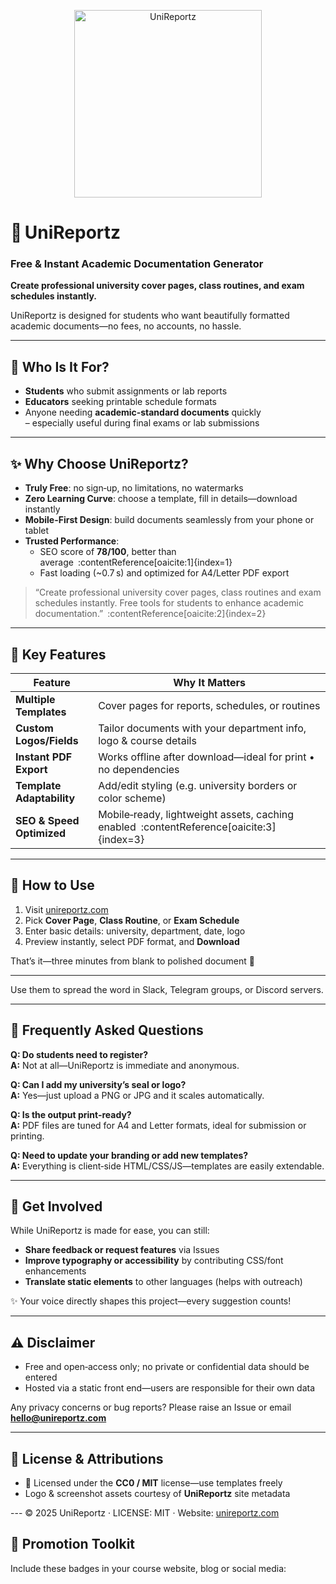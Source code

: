 <p align="center">
  <a href="https://unireportz.com/">
    <img src="https://unireportz.com/seo/og-image.png" alt="UniReportz" width="300">
  </a>
</p>

# 🚀 UniReportz

### Free & Instant Academic Documentation Generator  
**Create professional university cover pages, class routines, and exam schedules instantly.**

UniReportz is designed for students who want beautifully formatted academic documents—no fees, no accounts, no hassle.

---

## 🎯 Who Is It For?

- **Students** who submit assignments or lab reports  
- **Educators** seeking printable schedule formats  
- Anyone needing **academic‑standard documents** quickly  
  – especially useful during final exams or lab submissions

---

## ✨ Why Choose UniReportz?

- **Truly Free**: no sign‑up, no limitations, no watermarks  
- **Zero Learning Curve**: choose a template, fill in details—download instantly  
- **Mobile-First Design**: build documents seamlessly from your phone or tablet  
- **Trusted Performance**:  
  - SEO score of **78/100**, better than average :contentReference[oaicite:1]{index=1}  
  - Fast loading (~0.7 s) and optimized for A4/Letter PDF export

> “Create professional university cover pages, class routines and exam schedules instantly. Free tools for students to enhance academic documentation.” :contentReference[oaicite:2]{index=2}

---

## 📌 Key Features

| Feature | Why It Matters |
|--------|----------------|
| **Multiple Templates** | Cover pages for reports, schedules, or routines |
| **Custom Logos/Fields** | Tailor documents with your department info, logo & course details |
| **Instant PDF Export** | Works offline after download—ideal for print • no dependencies |
| **Template Adaptability** | Add/edit styling (e.g. university borders or color scheme) |
| **SEO & Speed Optimized** | Mobile‑ready, lightweight assets, caching enabled :contentReference[oaicite:3]{index=3} |

---

## 🚪 How to Use

1. Visit [unireportz.com](https://unireportz.com/)  
2. Pick **Cover Page**, **Class Routine**, or **Exam Schedule**  
3. Enter basic details: university, department, date, logo  
4. Preview instantly, select PDF format, and **Download**

That’s it—three minutes from blank to polished document 💼

---



Use them to spread the word in Slack, Telegram groups, or Discord servers.

---

## 🧠 Frequently Asked Questions

**Q: Do students need to register?**  
**A:** Not at all—UniReportz is immediate and anonymous.

**Q: Can I add my university’s seal or logo?**  
**A:** Yes—just upload a PNG or JPG and it scales automatically.

**Q: Is the output print‑ready?**  
**A:** PDF files are tuned for A4 and Letter formats, ideal for submission or printing.

**Q: Need to update your branding or add new templates?**  
**A:** Everything is client‑side HTML/CSS/JS—templates are easily extendable.

---

## 🎉 Get Involved

While UniReportz is made for ease, you can still:

- **Share feedback or request features** via Issues  
- **Improve typography or accessibility** by contributing CSS/font enhancements  
- **Translate static elements** to other languages (helps with outreach)

✨ Your voice directly shapes this project—every suggestion counts!

---

## ⚠️ Disclaimer

- Free and open‐access only; no private or confidential data should be entered  
- Hosted via a static front end—users are responsible for their own data  

Any privacy concerns or bug reports? Please raise an Issue or email **hello@unireportz.com**

---

## 📝 License & Attributions

- 📄 Licensed under the **CC0 / MIT** license—use templates freely  
- Logo & screenshot assets courtesy of **UniReportz** site metadata  

\---
© 2025 UniReportz · LICENSE: MIT · Website: [unireportz.com](https://unireportz.com/)


## 📢 Promotion Toolkit

Include these badges in your course website, blog or social media:


